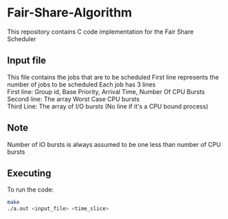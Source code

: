 # Fair-Share-Algorithm

This repository contains C code implementation for the Fair Share Scheduler

## Input file

This file contains the jobs that are to be scheduled
First line represents the number of jobs to be scheduled
Each job has 3 lines
<br/>
First line: Group id, Base Priority, Arrival Time, Number Of CPU Bursts
<br/>
Second line: The array Worst Case CPU bursts
<br/>
Third Line: The array of I/O bursts (No line if it's a CPU bound process)

## Note
Number of IO bursts is always assumed to be one less than number of CPU bursts
## Executing

To run the code:

```bash
make
./a.out <input_file> <time_slice>
```
